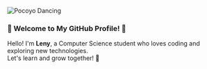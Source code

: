 ![Pocoyo Dancing](https://media0.giphy.com/media/v1.Y2lkPTc5MGI3NjExbmJxOWRmdGg1MWFocmY2MW1xNmd2OWdhbWVqeTV1MnAxeWpnbHk1dCZlcD12MV9pbnRlcm5hbF9naWZfYnlfaWQmY3Q9Zw/daDATIJ2rNn86I3uBr/giphy.gif)
### 🌟 Welcome to My GitHub Profile! 🌟  
Hello! I'm **Leny**, a Computer Science student who loves coding and exploring new technologies.  
Let's learn and grow together! 🚀
